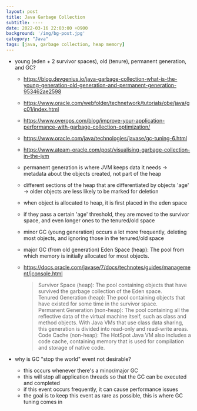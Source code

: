 ```yaml
---
layout: post
title: Java Garbage Collection
subtitle: ----
date: 2022-03-16 22:03:00 +0900
background: '/img/bg-post.jpg'
category: "Java"
tags: [java, garbage collection, heap memory]
---
```



* young (eden + 2 survivor spaces), old (tenure), permanent generation, and GC?
    * https://blog.devgenius.io/java-garbage-collection-what-is-the-young-generation-old-generation-and-permanent-generation-953462ae2598
    * https://www.oracle.com/webfolder/technetwork/tutorials/obe/java/gc01/index.html
    * https://www.overops.com/blog/improve-your-application-performance-with-garbage-collection-optimization/
    * https://www.oracle.com/java/technologies/javase/gc-tuning-6.html
    * https://www.ateam-oracle.com/post/visualising-garbage-collection-in-the-jvm
    * permanent generation is where JVM keeps data it needs -> metadata about the objects created, not part of the heap
    * different sections of the heap that are differentiated by objects 'age' -> older objects are less likely to be marked for deletion
    * when object is allocated to heap, it is first placed in the eden space 
    * if they pass a certain 'age' threshold, they are moved to the survivor space, and even longer ones to the tenured/old space
    * minor GC (young generation) occurs a lot more frequently, deleting most objects, and ignoring those in the tenured/old space
    * major GC (from old generation)
    Eden Space (heap): The pool from which memory is initially allocated for most objects.

    * https://docs.oracle.com/javase/7/docs/technotes/guides/management/jconsole.html
        > Survivor Space (heap): The pool containing objects that have survived the garbage collection of the Eden space.  
        > Tenured Generation (heap): The pool containing objects that have existed for some time in the survivor space.  
        > Permanent Generation (non-heap): The pool containing all the reflective data of the virtual machine itself, such as class and method objects. With Java VMs that use class data sharing, this generation is divided into read-only and read-write areas.  
        > Code Cache (non-heap): The HotSpot Java VM also includes a code cache, containing memory that is used for compilation and storage of native code.

* why is GC "stop the world" event not desirable?
    * this occurs whenever there's a minor/major GC
    * this will stop all application threads so that the GC can be executed and completed
    * if this event occurs frequently, it can cause performance issues 
    * the goal is to keep this event as rare as possible, this is where GC tuning comes in 
